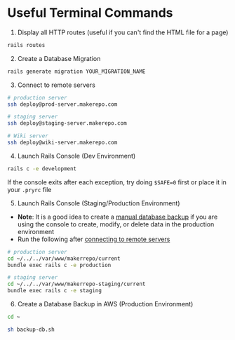 # Useful Terminal Commands

1. Display all HTTP routes (useful if you can't find the HTML file for a page)

```bash
rails routes
```

2. Create a Database Migration

```bash
rails generate migration YOUR_MIGRATION_NAME
```

3. Connect to remote servers

```bash
# production server
ssh deploy@prod-server.makerepo.com

# staging server
ssh deploy@staging-server.makerepo.com

# Wiki server
ssh deploy@wiki-server.makerepo.com
```

4. Launch Rails Console (Dev Environment)

```bash
rails c -e development
```

If the console exits after each exception, try doing `$SAFE=0` first or place it in your `.pryrc` file

5. Launch Rails Console (Staging/Production Environment)

- **Note**: It is a good idea to create a [manual database backup](#create-a-database-backup) if you are using the console to create, modify, or delete data in the production environment
- Run the following after [connecting to remote servers](#connecting-to-remote-servers)

```bash
# production server
cd ~/../../var/www/makerrepo/current
bundle exec rails c -e production

# staging server
cd ~/../../var/www/makerrepo-staging/current
bundle exec rails c -e staging
```

6. Create a Database Backup in AWS (Production Environment)

```bash
cd ~

sh backup-db.sh
```
